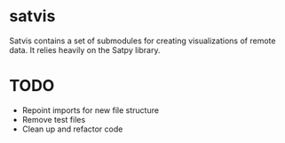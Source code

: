 # satvis

Satvis contains a set of submodules for creating visualizations of remote data. It relies heavily on the Satpy library.

# TODO
- Repoint imports for new file structure
- Remove test files
- Clean up and refactor code